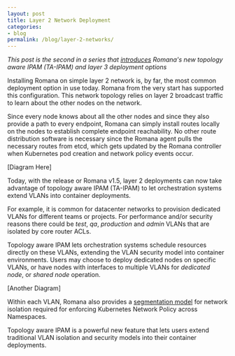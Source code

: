 ```yaml
---
layout: post
title: Layer 2 Network Deployment 
categories:
- blog
permalink: /blog/layer-2-networks/
---
```


*This post is the second in a series that [introduces]( /blog/topology-aware-IPAM/) Romana's new topology aware IPAM (TA-IPAM) and layer 3 deployment options* 

Installing Romana on simple layer 2 network is, by far, the most common deployment option in use today. Romana from the very start has supported this configuration. This network topology relies on layer 2 broadcast traffic to learn about the other nodes on the network. 

Since every node knows about all the other nodes and since they also provide a path to every endpoint, Romana can simply install routes locally on the nodes to establish complete endpoint reachability.  No other route distribution software is necessary since the Romana agent pulls the necessary routes from etcd, which gets updated by the Romana controller when Kubernetes pod creation and network policy events occur. 

[Diagram Here]

Today, with the release or Romana v1.5, layer 2 deployments can now take advantage of topology aware IPAM (TA-IPAM) to let orchestration systems extend VLANs into container deployments.

For example, it is common for datacenter networks to provision dedicated VLANs for different teams or projects. For performance and/or security reasons there could be *test*, *qa*, *production* and *admin* VLANs that are isolated by core router ACLs.

Topology aware IPAM lets orchestration systems schedule resources directly on these VLANs, extending the VLAN security model into container environments. Users may choose to deploy dedicated nodes on specific VLANs, or have nodes with interfaces to multiple VLANs for *dedicated node*, or *shared node* operation.

[Another Diagram]

Within each VLAN, Romana also provides a [segmentation model](/how/romana_details/#romana-tenant-isolation) for network isolation required for enforcing Kubernetes Network Policy across Namespaces.

Topology aware IPAM is a powerful new feature that lets users extend traditional VLAN isolation and security models into their container deployments. 
